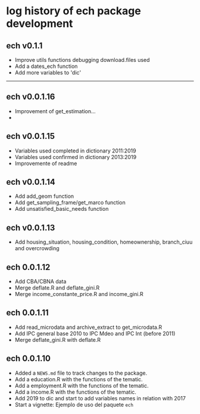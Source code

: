 # log history of ech package development

## ech v0.1.1
* Improve utils functions debugging download.files used
* Add a dates_ech function
* Add more variables to 'dic'

-------------------------------------------------------
## ech v0.0.1.16
* Improvement of get_estimation...
* 

## ech v0.0.1.15
* Variables used completed in dictionary 2011:2019
* Variables used confirmed in dictionary 2013:2019
* Improvemente of readme


## ech v0.0.1.14

* Add add_geom function
* Add get_sampling_frame/get_marco function
* Add unsatisfied_basic_needs function

## ech v0.0.1.13

* Add housing_situation, housing_condition, homeownership, branch_ciuu and overcrowding

## ech 0.0.1.12

* Add CBA/CBNA data 
* Merge deflate.R and deflate_gini.R
* Merge income_constante_price.R and income_gini.R

## ech 0.0.1.11

* Add read_microdata and archive_extract to get_microdata.R
* Add IPC general base 2010 to IPC Mdeo and IPC Int (before 2011)
* Merge deflate_gini.R with deflate.R

## ech 0.0.1.10

* Added a `NEWS.md` file to track changes to the package.
* Add a education.R with the functions of the tematic.
* Add a employment.R with the functions of the tematic.
* Add a income.R with the functions of the tematic.
* Add 2019 to dic and start to add variables names in relation with 2017
* Start a vignette: Ejemplo de uso del paquete `ech`










